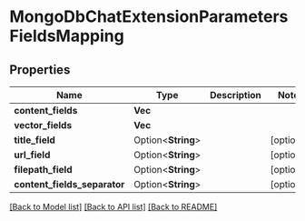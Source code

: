 # MongoDbChatExtensionParametersFieldsMapping

## Properties

Name | Type | Description | Notes
------------ | ------------- | ------------- | -------------
**content_fields** | **Vec<String>** |  | 
**vector_fields** | **Vec<String>** |  | 
**title_field** | Option<**String**> |  | [optional]
**url_field** | Option<**String**> |  | [optional]
**filepath_field** | Option<**String**> |  | [optional]
**content_fields_separator** | Option<**String**> |  | [optional]

[[Back to Model list]](../README.md#documentation-for-models) [[Back to API list]](../README.md#documentation-for-api-endpoints) [[Back to README]](../README.md)


